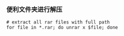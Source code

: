 ### 便利文件夹进行解压
```shell
# extract all rar files with full path
for file in *.rar; do unrar x $file; done
```